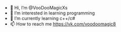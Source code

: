 - 👋 Hi, I’m @VooDooMagicXs
- 👀 I’m interested in learning programming
- 🌱 I’m currently learning с++/c#
- 📫 How to reach me https://vk.com/voodoomagic8

<!---
VooDooMagicXs/VooDooMagicXs is a ✨ special ✨ repository because its `README.md` (this file) appears on your GitHub profile.
You can click the Preview link to take a look at your changes.
--->
